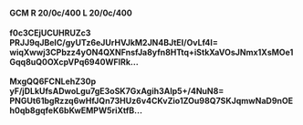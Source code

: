 #### GCM R 20/0c/400 L 20/0c/400
**f0c3CEjUCUHRUZc3**<br/>**PRJJ9qJBelC/gyUTz6eJUrHVJkM2JN4BJtEI/OvLf4I=**<br/>**wiqXwwj3CPbzz4yON4QXNFnsfJa8yfn8HTtq+iStkXaVOsJNmx1XsMOe1Gqq8uQ0OXcpVPq6940WFIRk...**<br/><br/>
**MxgQQ6FCNLehZ30p**<br/>**yF/jDLkUfsADwoLgu7gE3oSK7GxAgih3Alp5+/4NuN8=**<br/>**PNGUt61bgRzzq6wHfJQn73HUz6v4CKvZio1ZOu98Q7SKJqmwNaD9nOEh0qb8gqfeK6bKwEMPW5riXtfB...**